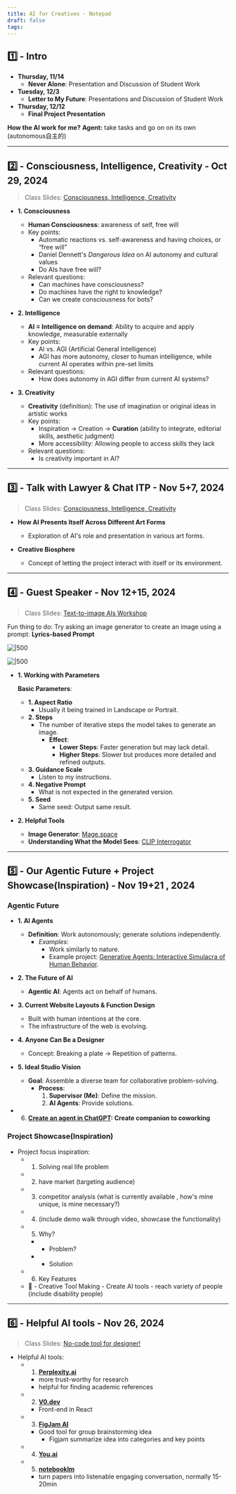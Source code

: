 ```yaml
---
title: AI for Creatives - Notepad
draft: false
tags:
---
```

## 1️⃣ - Intro

- **Thursday, 11/14** 
	- **Never Alone**: Presentation and Discussion of Student Work 
- **Tuesday, 12/3** 
	- **Letter to My Future**: Presentations and Discussion of Student Work 
- **Thursday, 12/12** 
	- **Final Project Presentation**

**How the AI work for me?**
**Agent:** take tasks and go on on its own (autonomous自主的)

---
## 2️⃣ - Consciousness, Intelligence, Creativity - Oct 29, 2024
> Class Slides: [Consciousness, Intelligence, Creativity](https://docs.google.com/presentation/d/1yRoHfmqOTld1dwjNQsDdNNR4XmXRTelvtffB7AjXy24/edit?usp=sharing)

- **1. Consciousness**
    
    - **Human Consciousness**: awareness of self, free will
    - Key points:
        - Automatic reactions vs. self-awareness and having choices, or “free will”
        - Daniel Dennett's _Dangerous Idea_ on AI autonomy and cultural values
        - Do AIs have free will?
    - Relevant questions:
        - Can machines have consciousness?
        - Do machines have the right to knowledge?
        - Can we create consciousness for bots?

- **2. Intelligence**
    
    - **AI = Intelligence on demand**: Ability to acquire and apply knowledge, measurable externally
    - Key points:
        - AI vs. AGI (Artificial General Intelligence)
        - AGI has more autonomy, closer to human intelligence, while current AI operates within pre-set limits
    - Relevant questions:
        - How does autonomy in AGI differ from current AI systems?

- **3. Creativity**
    
    - **Creativity** (definition): The use of imagination or original ideas in artistic works
    - Key points:
        - Inspiration → Creation → **Curation** (ability to integrate, editorial skills, aesthetic judgment)
        - More accessibility: Allowing people to access skills they lack
    - Relevant questions:
        - Is creativity important in AI?

---
## 3️⃣ - Talk with Lawyer & Chat ITP - Nov 5+7, 2024
> Class Slides: [Consciousness, Intelligence, Creativity](https://docs.google.com/presentation/d/1yRoHfmqOTld1dwjNQsDdNNR4XmXRTelvtffB7AjXy24/edit?usp=sharing)

- **How AI Presents Itself Across Different Art Forms**
    - Exploration of AI's role and presentation in various art forms.
    
- **Creative Biosphere**
    - Concept of letting the project interact with itself or its environment.

---
## 4️⃣  - Guest Speaker - Nov 12+15, 2024
> Class Slides: [Text-to-image AIs Workshop](https://docs.google.com/presentation/d/1dbQi_6-GAZ-Gotw5exhQLIslOJrNeB8NfWtlGSS797g/edit?usp=sharing)

Fun thing to do: Try asking an image generator to create an image using a prompt: **Lyrics-based Prompt**

![|500](https://i.imgur.com/C3xAIDd.png)

![|500](https://i.imgur.com/UjUwhMp.png)

- **1. Working with Parameters**
    
    **Basic Parameters**:
    
    - **1. Aspect Ratio**
        - Usually it being trained in Landscape or Portrait.
    - **2. Steps**
        - The number of iterative steps the model takes to generate an image.
            - **Effect**:
                - **Lower Steps**: Faster generation but may lack detail.
                - **Higher Steps**: Slower but produces more detailed and refined outputs.
    - **3. Guidance Scale**
        - Listen to my instructions.
    - **4. Negative Prompt**
        - What is not expected in the generated version.
    - **5. Seed**
        - Same seed: Output same result.
- **2. Helpful Tools**
    
    - **Image Generator**: [Mage.space](https://www.mage.space/)
    - **Understanding What the Model Sees**: [CLIP Interrogator](https://huggingface.co/spaces/pharmapsychotic/CLIP-Interrogator)

---
## 5️⃣  -  Our Agentic Future + Project Showcase(Inspiration) - Nov 19+21 , 2024
### Agentic Future 
- **1. AI Agents**

	- **Definition**: Work autonomously; generate solutions independently.
	    - _Examples_:
	        - Work similarly to nature.
	        - Example project: [Generative Agents: Interactive Simulacra of Human Behavior](https://github.com/joonspk-research/generative_agents).

- **2. The Future of AI**
	
	- **Agentic AI**: Agents act on behalf of humans.

- **3. Current Website Layouts & Function Design**
	
	- Built with human intentions at the core.
	- The infrastructure of the web is evolving.

- **4. Anyone Can Be a Designer**

	- Concept: Breaking a plate → Repetition of patterns.

- **5. Ideal Studio Vision**

	- **Goal**: Assemble a diverse team for collaborative problem-solving.
	    - **Process**:
	        1. **Supervisor (Me)**: Define the mission.
	        2. **AI Agents**: Provide solutions.

- 6. **[Create an agent in ChatGPT](https://www.theverge.com/2024/5/13/24155582/openai-custom-gpt-store-available-free-subscribers#): Create companion to coworking**

### Project Showcase(Inspiration)

- Project focus inspiration:
	- 1. Solving real life problem
	- 2. have market (targeting audience)
	- 3. competitor analysis (what is currently available , how's mine unique, is mine necessary?)
	- 4. (include demo walk through video, showcase the functionality)
	- 5. Why? 
		- - Problem? 
		- - Solution
	- 6. Key Features
	- 🌱 - Creative Tool Making - Create AI tools - reach variety of people (include disability people)

---

## 6️⃣ - Helpful AI tools - Nov 26, 2024
> Class Slides: [No-code tool for designer!](https://docs.google.com/presentation/d/1PyN0Ikl069oxl7Ug5AhWN2dKaAO-gdt3TnnlpPfq5pM/edit?usp=sharing)

- Helpful AI tools: 
	- 1. **[Perplexity.ai](https://www.perplexity.ai/)**
		- more trust-worthy for research
		- helpful for finding academic references
	- 2. **[V0.dev](https://v0.dev/chat)**
		- Front-end in React
	- 3. **[FigJam AI](https://www.figma.com/board/5wP8dgfuHoQhgHq7zOYLEb/FigJam-AI-playground-(Community)?node-id=0-1&t=4mw1rjPDofIrGEYd-1)**
		- Good tool for group brainstorming idea 
			- Figjam summarize idea into categories and key points  
	- 4. **[You.ai](https://you.com/?chatMode=custom)**
	- 5. **[notebooklm](https://notebooklm.google/)**
		- turn papers into listenable engaging conversation, normally 15-20min
	